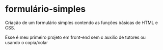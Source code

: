 # formulário-simples

Criação de um formulário simples contendo as funções básicas de HTML e CSS.

Esse é meu primeiro projeto em front-end sem o auxilio de tutores ou usando o copia/colar


